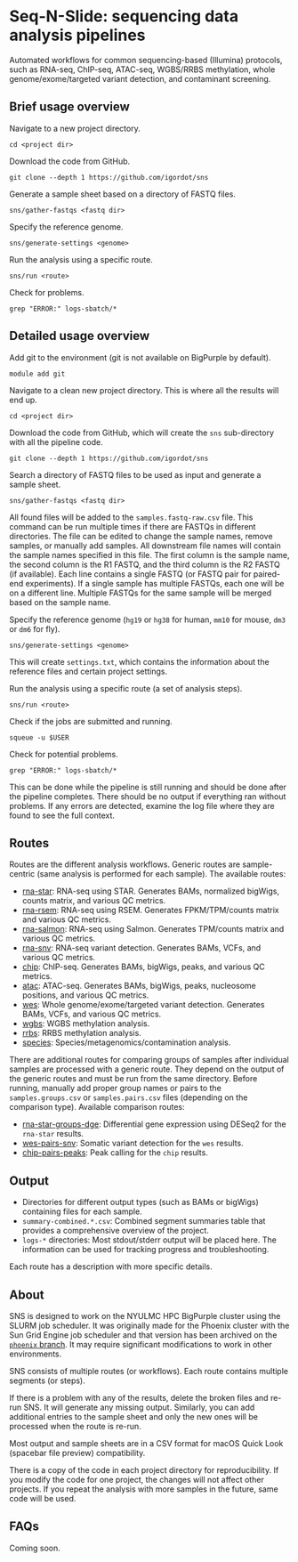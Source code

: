 # Seq-N-Slide: sequencing data analysis pipelines

Automated workflows for common sequencing-based (Illumina) protocols, such as RNA-seq, ChIP-seq, ATAC-seq, WGBS/RRBS methylation, whole genome/exome/targeted variant detection, and contaminant screening.

## Brief usage overview

Navigate to a new project directory.

```
cd <project dir>
```

Download the code from GitHub.

```
git clone --depth 1 https://github.com/igordot/sns
```

Generate a sample sheet based on a directory of FASTQ files.

```
sns/gather-fastqs <fastq dir>
```

Specify the reference genome.

```
sns/generate-settings <genome>
```

Run the analysis using a specific route.

```
sns/run <route>
```

Check for problems.

```
grep "ERROR:" logs-sbatch/*
```

## Detailed usage overview

Add git to the environment (git is not available on BigPurple by default).

```
module add git
```

Navigate to a clean new project directory. This is where all the results will end up.

```
cd <project dir>
```

Download the code from GitHub, which will create the `sns` sub-directory with all the pipeline code.

```
git clone --depth 1 https://github.com/igordot/sns
```

Search a directory of FASTQ files to be used as input and generate a sample sheet.

```
sns/gather-fastqs <fastq dir>
```

All found files will be added to the `samples.fastq-raw.csv` file.
This command can be run multiple times if there are FASTQs in different directories.
The file can be edited to change the sample names, remove samples, or manually add samples.
All downstream file names will contain the sample names specified in this file.
The first column is the sample name, the second column is the R1 FASTQ, and the third column is the R2 FASTQ (if available).
Each line contains a single FASTQ (or FASTQ pair for paired-end experiments).
If a single sample has multiple FASTQs, each one will be on a different line.
Multiple FASTQs for the same sample will be merged based on the sample name.

Specify the reference genome (`hg19` or `hg38` for human, `mm10` for mouse, `dm3` or `dm6` for fly).

```
sns/generate-settings <genome>
```

This will create `settings.txt`, which contains the information about the reference files and certain project settings.

Run the analysis using a specific route (a set of analysis steps).

```
sns/run <route>
```

Check if the jobs are submitted and running.

```
squeue -u $USER
```

Check for potential problems.

```
grep "ERROR:" logs-sbatch/*
```

This can be done while the pipeline is still running and should be done after the pipeline completes.
There should be no output if everything ran without problems.
If any errors are detected, examine the log file where they are found to see the full context.

## Routes

Routes are the different analysis workflows.
Generic routes are sample-centric (same analysis is performed for each sample).
The available routes:

* [rna-star](https://github.com/igordot/sns/blob/master/routes/rna-star.md): RNA-seq using STAR. Generates BAMs, normalized bigWigs, counts matrix, and various QC metrics.
* [rna-rsem](https://github.com/igordot/sns/blob/master/routes/rna-rsem.md): RNA-seq using RSEM. Generates FPKM/TPM/counts matrix and various QC metrics.
* [rna-salmon](https://github.com/igordot/sns/blob/master/routes/rna-salmon.md): RNA-seq using Salmon. Generates TPM/counts matrix and various QC metrics.
* [rna-snv](https://github.com/igordot/sns/blob/master/routes/rna-snv.md): RNA-seq variant detection. Generates BAMs, VCFs, and various QC metrics.
* [chip](https://github.com/igordot/sns/blob/master/routes/chip.md): ChIP-seq. Generates BAMs, bigWigs, peaks, and various QC metrics.
* [atac](https://github.com/igordot/sns/blob/master/routes/atac.md): ATAC-seq. Generates BAMs, bigWigs, peaks, nucleosome positions, and various QC metrics.
* [wes](https://github.com/igordot/sns/blob/master/routes/wes.md): Whole genome/exome/targeted variant detection. Generates BAMs, VCFs, and various QC metrics.
* [wgbs](https://github.com/igordot/sns/blob/master/routes/rrbs.md): WGBS methylation analysis.
* [rrbs](https://github.com/igordot/sns/blob/master/routes/rrbs.md): RRBS methylation analysis.
* [species](https://github.com/igordot/sns/blob/master/routes/species.md): Species/metagenomics/contamination analysis.

There are additional routes for comparing groups of samples after individual samples are processed with a generic route.
They depend on the output of the generic routes and must be run from the same directory.
Before running, manually add proper group names or pairs to the `samples.groups.csv` or `samples.pairs.csv` files (depending on the comparison type).
Available comparison routes:

* [rna-star-groups-dge](https://github.com/igordot/sns/blob/master/routes/rna-star-groups-dge.md): Differential gene expression using DESeq2 for the `rna-star` results.
* [wes-pairs-snv](https://github.com/igordot/sns/blob/master/routes/wes-pairs-snv.md): Somatic variant detection for the `wes` results.
* [chip-pairs-peaks](https://github.com/igordot/sns/blob/master/routes/chip-pairs-peaks.md): Peak calling for the `chip` results.

## Output

* Directories for different output types (such as BAMs or bigWigs) containing files for each sample.
* `summary-combined.*.csv`: Combined segment summaries table that provides a comprehensive overview of the project.
* `logs-*` directories: Most stdout/stderr output will be placed here. The information can be used for tracking progress and troubleshooting.

Each route has a description with more specific details.

## About

SNS is designed to work on the NYULMC HPC BigPurple cluster using the SLURM job scheduler.
It was originally made for the Phoenix cluster with the Sun Grid Engine job scheduler and that version has been archived on the [`phoenix` branch](https://github.com/igordot/sns/tree/phoenix).
It may require significant modifications to work in other environments.

SNS consists of multiple routes (or workflows).
Each route contains multiple segments (or steps).

If there is a problem with any of the results, delete the broken files and re-run SNS.
It will generate any missing output.
Similarly, you can add additional entries to the sample sheet and only the new ones will be processed when the route is re-run.

Most output and sample sheets are in a CSV format for macOS Quick Look (spacebar file preview) compatibility.

There is a copy of the code in each project directory for reproducibility.
If you modify the code for one project, the changes will not affect other projects.
If you repeat the analysis with more samples in the future, same code will be used.

## FAQs

Coming soon.

